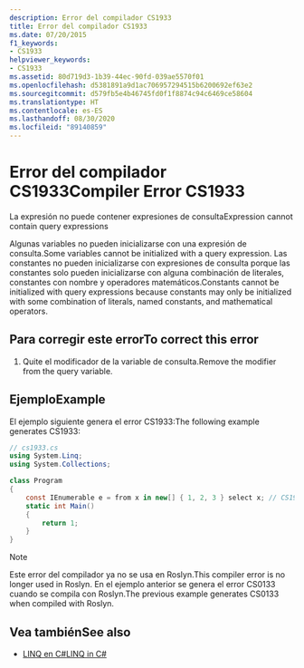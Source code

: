 ```yaml
---
description: Error del compilador CS1933
title: Error del compilador CS1933
ms.date: 07/20/2015
f1_keywords:
- CS1933
helpviewer_keywords:
- CS1933
ms.assetid: 80d719d3-1b39-44ec-90fd-039ae5570f01
ms.openlocfilehash: d5381891a9d1ac706957294515b6200692ef63e2
ms.sourcegitcommit: d579fb5e4b46745fd0f1f8874c94c6469ce58604
ms.translationtype: HT
ms.contentlocale: es-ES
ms.lasthandoff: 08/30/2020
ms.locfileid: "89140859"
---
```

# <a name="compiler-error-cs1933"></a><span data-ttu-id="aa19e-103">Error del compilador CS1933</span><span class="sxs-lookup"><span data-stu-id="aa19e-103">Compiler Error CS1933</span></span>

<span data-ttu-id="aa19e-104">La expresión no puede contener expresiones de consulta</span><span class="sxs-lookup"><span data-stu-id="aa19e-104">Expression cannot contain query expressions</span></span>

 <span data-ttu-id="aa19e-105">Algunas variables no pueden inicializarse con una expresión de consulta.</span><span class="sxs-lookup"><span data-stu-id="aa19e-105">Some variables cannot be initialized with a query expression.</span></span> <span data-ttu-id="aa19e-106">Las constantes no pueden inicializarse con expresiones de consulta porque las constantes solo pueden inicializarse con alguna combinación de literales, constantes con nombre y operadores matemáticos.</span><span class="sxs-lookup"><span data-stu-id="aa19e-106">Constants cannot be initialized with query expressions because constants may only be initialized with some combination of literals, named constants, and mathematical operators.</span></span>

## <a name="to-correct-this-error"></a><span data-ttu-id="aa19e-107">Para corregir este error</span><span class="sxs-lookup"><span data-stu-id="aa19e-107">To correct this error</span></span>  

1. <span data-ttu-id="aa19e-108">Quite el modificador de la variable de consulta.</span><span class="sxs-lookup"><span data-stu-id="aa19e-108">Remove the modifier from the query variable.</span></span>

## <a name="example"></a><span data-ttu-id="aa19e-109">Ejemplo</span><span class="sxs-lookup"><span data-stu-id="aa19e-109">Example</span></span>

 <span data-ttu-id="aa19e-110">El ejemplo siguiente genera el error CS1933:</span><span class="sxs-lookup"><span data-stu-id="aa19e-110">The following example generates CS1933:</span></span>

```csharp
// cs1933.cs
using System.Linq;
using System.Collections;

class Program
{
    const IEnumerable e = from x in new[] { 1, 2, 3 } select x; // CS1933
    static int Main()
    {
        return 1;
    }
}
```

> [!NOTE]
> <span data-ttu-id="aa19e-111">Este error del compilador ya no se usa en Roslyn.</span><span class="sxs-lookup"><span data-stu-id="aa19e-111">This compiler error is no longer used in Roslyn.</span></span> <span data-ttu-id="aa19e-112">En el ejemplo anterior se genera el error CS0133 cuando se compila con Roslyn.</span><span class="sxs-lookup"><span data-stu-id="aa19e-112">The previous example generates CS0133 when compiled with Roslyn.</span></span>

## <a name="see-also"></a><span data-ttu-id="aa19e-113">Vea también</span><span class="sxs-lookup"><span data-stu-id="aa19e-113">See also</span></span>

- [<span data-ttu-id="aa19e-114">LINQ en C#</span><span class="sxs-lookup"><span data-stu-id="aa19e-114">LINQ in C#</span></span>](../../linq/index.md)

